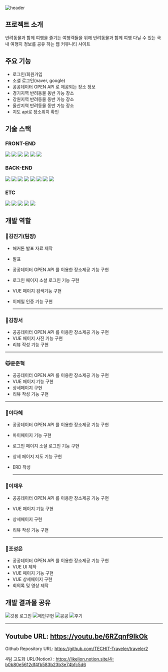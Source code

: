 ![header](https://capsule-render.vercel.app/api?type=waving&height=300&color=gradient&text=Traveler%20S2)
## 프로젝트 소개
반려동물과 함께 여행을 즐기는 여행객들을 위해 반려동물과 함께 여행 다닐 수 있는 국내 여행지 정보를 공유 하는 웹 커뮤니티 사이트

## 주요 기능
- 로그인/회원가입
- 소셜 로그인(naver, google)
- 공공데이터 OPEN API 로 제공되는 장소 정보
- 경기지역 반려동물 동반 가능 장소
- 강원지역 반려동물 동반 가능 장소
- 울산지역 반려동물 동반 가능 장소
- 지도 api로 장소위치 확인

## 기술 스택
### FRONT-END
<img src="https://img.shields.io/badge/HTML-FE642E?style=for-the-badge&logo=Html&logoColor=white"> <img src="https://img.shields.io/badge/CSS-2E64FE?style=for-the-badge&logo=CSS&logoColor=white">
<img src="https://img.shields.io/badge/Bootstrap-8000FF?style=for-the-badge&logo=Bootstrap&logoColor=white">
<img src="https://img.shields.io/badge/JavaScript-FACC2E?style=for-the-badge&logo=JavaScript&logoColor=white">
<img src="https://img.shields.io/badge/KAKAO MAP API-yellow?style=for-the-badge&logo=KAKAO&logoColor=white">
<img src="https://img.shields.io/badge/VEU-08298A?style=for-the-badge&logo=VEU&logoColor=white">

### BACK-END
<img src="https://img.shields.io/badge/Java-orange?style=for-the-badge&logo=Java&logoColor=white"> <img src="https://img.shields.io/badge/Spring Boot-green?style=for-the-badge&logo=Spring Boot&logoColor=white">
<img src="https://img.shields.io/badge/Gradle-navy?style=for-the-badge&logo=Gradle&logoColor=white">
<img src="https://img.shields.io/badge/Lombok-red?style=for-the-badge&logo=Lombok&logoColor=white">
<img src="https://img.shields.io/badge/Spring Data JPA-green?style=for-the-badge&logo=Spring Data JPA&logoColor=white">
<img src="https://img.shields.io/badge/MySQL-blue?style=for-the-badge&logo=MySQL&logoColor=white">
<img src="https://img.shields.io/badge/Spring Security-A5DF00?style=for-the-badge&logo=Spring Security&logoColor=white">
<img src="https://img.shields.io/badge/OAuth2-0080FF?style=for-the-badge&logo=OAuth&logoColor=white">


### ETC
<img src="https://img.shields.io/badge/Git-FE642E?style=for-the-badge&logo=Git&logoColor=white"> <img src="https://img.shields.io/badge/GitHub-585858?style=for-the-badge&logo=GitHub&logoColor=white">
<img src="https://img.shields.io/badge/NGINX-31B404?style=for-the-badge&logo=NGINX&logoColor=white">
<img src="https://img.shields.io/badge/Jenkins-DF0101?style=for-the-badge&logo=Jenkins&logoColor=white">
<img src="https://img.shields.io/badge/Docker-2E9AFE?style=for-the-badge&logo=Docker&logoColor=white">


  
## 개발 역할


### :dog:김진기(팀장)

- 해커톤 발표 자료 제작
- 발표
- 공공데이터 OPEN API 를 이용한 장소제공 기능 구현
- 로그인 페이지 소셜 로그인 기능 구현
- VUE 페이지 검색기능 구현
- 이메일 인증 기능 구현
    
    ---
    

### :baby_chick:김창서

- 공공데이터 OPEN API 를 이용한 장소제공 기능 구현 
- VUE 페이지 사진 기능 구현 
- 리뷰 작성 기능 구현 
---

### :cat:윤준혁

- 공공데이터 OPEN API 를 이용한 장소제공 기능 구현
- VUE 페이지 기능 구현 
- 상세페이지 구현 
- 리뷰 작성 기능 구현 

---

### :rabbit:이다혜

- 공공데이터 OPEN API 를 이용한 장소제공 기능 구현
- 마이페이지 기능 구현
- 로그인 페이지 소셜 로그인 기능 구현
- 상세 페이지 지도 기능 구현
- ERD 작성
    
    ---
    

### :wolf:이재우

- 공공데이터 OPEN API 를 이용한 장소제공 기능 구현
- VUE 페이지 기능 구현 
- 상세페이지 구현 
- 리뷰 작성 기능 구현 

    ---
    

### :hamster:조성은

- 공공데이터 OPEN API 를 이용한 장소제공 기능 구현
- VUE UI 제작
- VUE 페이지 기능 구현 
- VUE 상세페이지 구현 
- 회의록 및 영상 제작


## 개발 결과물 공유



![깃용 로그인](https://github.com/TECHIT-Traveler/traveler2/assets/130129061/ed09cdb3-6d93-4bd3-9aae-fec71fe39460)
![메인구현](https://github.com/TECHIT-Traveler/traveler2/assets/130129061/86e7a6c3-5af0-4bb8-b5c2-fe7b3feded04)
![공공](https://github.com/TECHIT-Traveler/traveler2/assets/130129061/ae809c16-e786-4dfb-bbaf-172fe0a6efae)
![후기](https://github.com/TECHIT-Traveler/traveler2/assets/130129061/f07c4dc4-94da-4fc9-8e9c-ab97cc1682e4)


---
Youtube URL: https://youtu.be/6RZqnf9IkOk
---
Github Repository URL: https://github.com/TECHIT-Traveler/traveler2

4팀 고도화 URL(Notion) : https://likelion.notion.site/4-b0b80e5612df4fb583b23b3e74bfc5d6
